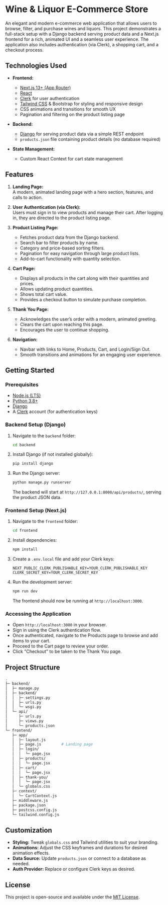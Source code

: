 # Wine & Liquor E-Commerce Store

An elegant and modern e-commerce web application that allows users to browse, filter, and purchase wines and liquors. This project demonstrates a full-stack setup with a Django backend serving product data and a Next.js frontend for a rich, animated UI and a seamless user experience. The application also includes authentication (via Clerk), a shopping cart, and a checkout process.

## Technologies Used

- **Frontend:**
  - [Next.js 13+ (App Router)](https://nextjs.org/docs/app)
  - [React](https://reactjs.org/)
  - [Clerk](https://clerk.com/) for user authentication
  - [Tailwind CSS](https://tailwindcss.com/) & Bootstrap for styling and responsive design
  - CSS animations and transitions for smooth UX
  - Pagination and filtering on the product listing page

- **Backend:**
  - [Django](https://www.djangoproject.com/) for serving product data via a simple REST endpoint
  - `products.json` file containing product details (no database required)
  
- **State Management:**
  - Custom React Context for cart state management

## Features

1. **Landing Page:**  
   A modern, animated landing page with a hero section, features, and calls to action.

2. **User Authentication (via Clerk):**  
   Users must sign in to view products and manage their cart. After logging in, they are directed to the product listing page.

3. **Product Listing Page:**
   - Fetches product data from the Django backend.
   - Search bar to filter products by name.
   - Category and price-based sorting filters.
   - Pagination for easy navigation through large product lists.
   - Add-to-cart functionality with quantity selection.

4. **Cart Page:**
   - Displays all products in the cart along with their quantities and prices.
   - Allows updating product quantities.
   - Shows total cart value.
   - Provides a checkout button to simulate purchase completion.

5. **Thank You Page:**
   - Acknowledges the user’s order with a modern, animated greeting.
   - Clears the cart upon reaching this page.
   - Encourages the user to continue shopping.

6. **Navigation:**
   - Navbar with links to Home, Products, Cart, and Login/Sign Out.
   - Smooth transitions and animations for an engaging user experience.

## Getting Started

### Prerequisites

- [Node.js (LTS)](https://nodejs.org/)
- [Python 3.8+](https://www.python.org/)
- [Django](https://www.djangoproject.com/)
- A [Clerk](https://clerk.com/) account (for authentication keys)

### Backend Setup (Django)

1. Navigate to the `backend` folder:
   ```bash
   cd backend
   ```

2. Install Django (if not installed globally):
   ```bash
   pip install django
   ```

3. Run the Django server:
   ```bash
   python manage.py runserver
   ```

   The backend will start at `http://127.0.0.1:8000/api/products/`, serving the product JSON data.

### Frontend Setup (Next.js)

1. Navigate to the `frontend` folder:
   ```bash
   cd frontend
   ```

2. Install dependencies:
   ```bash
   npm install
   ```

3. Create a `.env.local` file and add your Clerk keys:
   ```env
   NEXT_PUBLIC_CLERK_PUBLISHABLE_KEY=YOUR_CLERK_PUBLISHABLE_KEY
   CLERK_SECRET_KEY=YOUR_CLERK_SECRET_KEY
   ```
   
4. Run the development server:
   ```bash
   npm run dev
   ```
   
   The frontend should now be running at `http://localhost:3000`.

### Accessing the Application

- Open `http://localhost:3000` in your browser.
- Sign in using the Clerk authentication flow.
- Once authenticated, navigate to the Products page to browse and add items to your cart.
- Proceed to the Cart page to review your order.
- Click "Checkout" to be taken to the Thank You page.

## Project Structure

```bash
.
├─ backend/
│  ├─ manage.py
│  ├─ backend/
│  │  ├─ settings.py
│  │  ├─ urls.py
│  │  └─ wsgi.py
│  └─ api/
│     ├─ urls.py
│     ├─ views.py
│     └─ products.json
└─ frontend/
   ├─ app/
   │  ├─ layout.js
   │  ├─ page.js         # Landing page
   │  ├─ login/
   │  │  └─ page.jsx
   │  ├─ products/
   │  │  └─ page.jsx
   │  ├─ cart/
   │  │  └─ page.jsx
   │  ├─ thank-you/
   │  │  └─ page.jsx
   │  └─ globals.css
   ├─ context/
   │  └─ CartContext.js
   ├─ middleware.js
   ├─ package.json
   ├─ postcss.config.js
   └─ tailwind.config.js
```

## Customization

- **Styling:** Tweak `globals.css` and Tailwind utilities to suit your branding.
- **Animations:** Adjust the CSS keyframes and durations for desired animation effects.
- **Data Source:** Update `products.json` or connect to a database as needed.
- **Auth Provider:** Replace or configure Clerk keys as desired.

## License

This project is open-source and available under the [MIT License](LICENSE).
